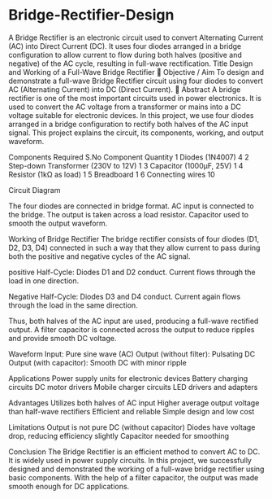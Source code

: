 # Bridge-Rectifier-Design
A Bridge Rectifier is an electronic circuit used to convert Alternating Current (AC) into Direct Current (DC). It uses four diodes arranged in a bridge configuration to allow current to flow during both halves (positive and negative) of the AC cycle, resulting in full-wave rectification.
 Title
Design and Working of a Full-Wave Bridge Rectifier
🎯 Objective / Aim
To design and demonstrate a full-wave Bridge Rectifier circuit using four diodes to convert AC (Alternating Current) into DC (Direct Current).
📂 Abstract
A bridge rectifier is one of the most important circuits used in power electronics. It is used to convert the AC voltage from a transformer or mains into a DC voltage suitable for electronic devices. In this project, we use four diodes arranged in a bridge configuration to rectify both halves of the AC input signal. This project explains the circuit, its components, working, and output waveform.


 Components Required
S.No      	Component                                  	Quantity
1          	Diodes (1N4007)                                 	4
2         	Step-down Transformer (230V to 12V)              	1
3	          Capacitor (1000µF, 25V)                         	1
4         	Resistor (1kΩ as load)                          	1
5         	Breadboard                                      	1
6          	Connecting wires                                 10

Circuit Diagram

The four diodes are connected in bridge format.
AC input is connected to the bridge.
The output is taken across a load resistor.
Capacitor used to smooth the output waveform.

Working of Bridge Rectifier
The bridge rectifier consists of four diodes (D1, D2, D3, D4) connected in such a way that they allow current to pass during both the positive and negative cycles of the AC signal.

positive Half-Cycle:
Diodes D1 and D2 conduct.
Current flows through the load in one direction.

Negative Half-Cycle:
Diodes D3 and D4 conduct.
Current again flows through the load in the same direction.

Thus, both halves of the AC input are used, producing a full-wave rectified output.
A filter capacitor is connected across the output to reduce ripples and provide smooth DC voltage.

Waveform
Input: Pure sine wave (AC)
Output (without filter): Pulsating DC
Output (with capacitor): Smooth DC with minor ripple

Applications
Power supply units for electronic devices
Battery charging circuits
DC motor drivers
Mobile charger circuits
LED drivers and adapters

Advantages
Utilizes both halves of AC input
Higher average output voltage than half-wave rectifiers
Efficient and reliable
Simple design and low cost

 Limitations
Output is not pure DC (without capacitor)
Diodes have voltage drop, reducing efficiency slightly
Capacitor needed for smoothing

 Conclusion
The Bridge Rectifier is an efficient method to convert AC to DC. It is widely used in power supply circuits. In this project, we successfully designed and demonstrated the working of a full-wave bridge rectifier using basic components. With the help of a filter capacitor, the output was made smooth enough for DC applications.




